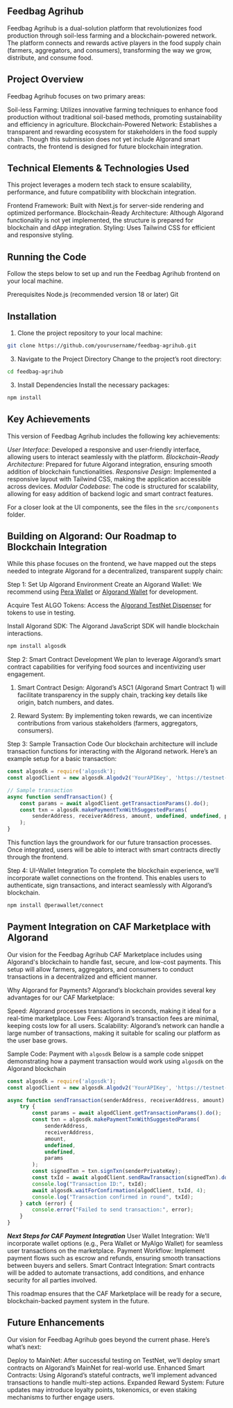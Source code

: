 ## **Feedbag Agrihub**

Feedbag Agrihub is a dual-solution platform that revolutionizes food production through soil-less farming and a blockchain-powered network. The platform connects and rewards active players in the food supply chain (farmers, aggregators, and consumers), transforming the way we grow, distribute, and consume food.


## **Project Overview**
Feedbag Agrihub focuses on two primary areas:

Soil-less Farming: Utilizes innovative farming techniques to enhance food production without traditional soil-based methods, promoting sustainability and efficiency in agriculture.
Blockchain-Powered Network: Establishes a transparent and rewarding ecosystem for stakeholders in the food supply chain. Though this submission does not yet include Algorand smart contracts, the frontend is designed for future blockchain integration.

## **Technical Elements & Technologies Used**
This project leverages a modern tech stack to ensure scalability, performance, and future compatibility with blockchain integration.

Frontend Framework: Built with Next.js for server-side rendering and optimized performance.
Blockchain-Ready Architecture: Although Algorand functionality is not yet implemented, the structure is prepared for blockchain and dApp integration.
Styling: Uses Tailwind CSS for efficient and responsive styling.

## **Running the Code**
Follow the steps below to set up and run the Feedbag Agrihub frontend on your local machine.

Prerequisites
Node.js (recommended version 18 or later)
Git


## **Installation**

1. Clone the project repository to your local machine:

```bash 
git clone https://github.com/yourusername/feedbag-agrihub.git
```
3. Navigate to the Project Directory
Change to the project’s root directory:

```bash 
cd feedbag-agrihub
```


3. Install Dependencies
Install the necessary packages:

```bash
npm install
```



## **Key Achievements**
This version of Feedbag Agrihub includes the following key achievements:

*User Interface*: Developed a responsive and user-friendly interface, allowing users to interact seamlessly with the platform.
*Blockchain-Ready Architecture*: Prepared for future Algorand integration, ensuring smooth addition of blockchain functionalities.
*Responsive Design*: Implemented a responsive layout with Tailwind CSS, making the application accessible across devices.
*Modular Codebase*: The code is structured for scalability, allowing for easy addition of backend logic and smart contract features.


For a closer look at the UI components, see the files in the `src/components` folder.

## **Building on Algorand: Our Roadmap to Blockchain Integration**

While this phase focuses on the frontend, we have mapped out the steps needed to integrate Algorand for a decentralized, transparent supply chain:

Step 1: Set Up Algorand Environment
Create an Algorand Wallet: We recommend using [Pera Wallet](https://perawallet.app/)
 or [Algorand Wallet](https://developer.algorand.org/tutorials/adding-transaction-capabilities-dapp-using-algosigner/)  for development.

Acquire Test ALGO Tokens: Access the  [Algorand TestNet Dispenser](https://bank.testnet.algorand.network/) for tokens to use in testing.

Install Algorand SDK: The Algorand JavaScript SDK will handle blockchain interactions.

```bash
npm install algosdk

```

Step 2: Smart Contract Development
We plan to leverage Algorand’s smart contract capabilities for verifying food sources and incentivizing user engagement.

1. Smart Contract Design: Algorand’s ASC1 (Algorand Smart Contract 1) will facilitate transparency in the supply chain, tracking key details like origin, batch numbers, and dates.

2. Reward System: By implementing token rewards, we can incentivize contributions from various stakeholders (farmers, aggregators, consumers).


Step 3: Sample Transaction Code
Our blockchain architecture will include transaction functions for interacting with the Algorand network. Here’s an example setup for a basic transaction:


```javascript
const algosdk = require('algosdk');
const algodClient = new algosdk.Algodv2('YourAPIKey', 'https://testnet-algorand.api.purestake.io/ps2', '');

// Sample transaction
async function sendTransaction() {
    const params = await algodClient.getTransactionParams().do();
    const txn = algosdk.makePaymentTxnWithSuggestedParams(
        senderAddress, receiverAddress, amount, undefined, undefined, params
    );
}

```
This function lays the groundwork for our future transaction processes. Once integrated, users will be able to interact with smart contracts directly through the frontend.


Step 4: UI-Wallet Integration
To complete the blockchain experience, we’ll incorporate wallet connections on the frontend. This enables users to authenticate, sign transactions, and interact seamlessly with Algorand’s blockchain.

```bash
npm install @perawallet/connect

```

## **Payment Integration on CAF Marketplace with Algorand**
Our vision for the Feedbag Agrihub CAF Marketplace includes using Algorand's blockchain to handle fast, secure, and low-cost payments. This setup will allow farmers, aggregators, and consumers to conduct transactions in a decentralized and efficient manner.

Why Algorand for Payments?
Algorand’s blockchain provides several key advantages for our CAF Marketplace:

Speed: Algorand processes transactions in seconds, making it ideal for a real-time marketplace.
Low Fees: Algorand’s transaction fees are minimal, keeping costs low for all users.
Scalability: Algorand’s network can handle a large number of transactions, making it suitable for scaling our platform as the user base grows.

Sample Code: Payment with `algosdk`
Below is a sample code snippet demonstrating how a payment transaction would work using `algosdk` on the Algorand blockchain
```javascript
const algosdk = require('algosdk');
const algodClient = new algosdk.Algodv2('YourAPIKey', 'https://testnet-algorand.api.purestake.io/ps2', '');

async function sendTransaction(senderAddress, receiverAddress, amount) {
    try {    
        const params = await algodClient.getTransactionParams().do();
        const txn = algosdk.makePaymentTxnWithSuggestedParams(
            senderAddress, 
            receiverAddress, 
            amount, 
            undefined, 
            undefined, 
            params
        );
        const signedTxn = txn.signTxn(senderPrivateKey);
        const txId = await algodClient.sendRawTransaction(signedTxn).do();
        console.log("Transaction ID:", txId);
        await algosdk.waitForConfirmation(algodClient, txId, 4);
        console.log("Transaction confirmed in round", txId);
    } catch (error) {
        console.error("Failed to send transaction:", error);
    }
}

```

***Next Steps for CAF Payment Integration***
User Wallet Integration: We’ll incorporate wallet options (e.g., Pera Wallet or MyAlgo Wallet) for seamless user transactions on the marketplace.
Payment Workflow: Implement payment flows such as escrow and refunds, ensuring smooth transactions between buyers and sellers.
Smart Contract Integration: Smart contracts will be added to automate transactions, add conditions, and enhance security for all parties involved.

This roadmap ensures that the CAF Marketplace will be ready for a secure, blockchain-backed payment system in the future.


## **Future Enhancements**
Our vision for Feedbag Agrihub goes beyond the current phase. Here’s what’s next:

Deploy to MainNet: After successful testing on TestNet, we’ll deploy smart contracts on Algorand’s MainNet for real-world use.
Enhanced Smart Contracts: Using Algorand’s stateful contracts, we’ll implement advanced transactions to handle multi-step actions.
Expanded Reward System: Future updates may introduce loyalty points, tokenomics, or even staking mechanisms to further engage users.
